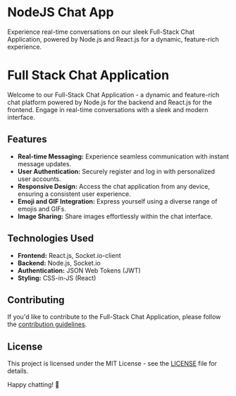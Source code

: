 # NodeJS Chat App

Experience real-time conversations on our sleek Full-Stack Chat Application, powered by Node.js and React.js for a dynamic, feature-rich experience.

<h1>Full Stack Chat Application</h1>

Welcome to our Full-Stack Chat Application - a dynamic and feature-rich chat platform powered by Node.js for the backend and React.js for the frontend. Engage in real-time conversations with a sleek and modern interface.

## Features

- **Real-time Messaging:** Experience seamless communication with instant message updates.
- **User Authentication:** Securely register and log in with personalized user accounts.
- **Responsive Design:** Access the chat application from any device, ensuring a consistent user experience.
- **Emoji and GIF Integration:** Express yourself using a diverse range of emojis and GIFs.
- **Image Sharing:** Share images effortlessly within the chat interface.

## Technologies Used

- **Frontend:** React.js, Socket.io-client
- **Backend:** Node.js, Socket.io
- **Authentication:** JSON Web Tokens (JWT)
- **Styling:** CSS-in-JS (React)

## Contributing

If you'd like to contribute to the Full-Stack Chat Application, please follow the [contribution guidelines](CONTRIBUTING.md).

## License

This project is licensed under the MIT License - see the [LICENSE](LICENSE) file for details.

Happy chatting! 🚀
